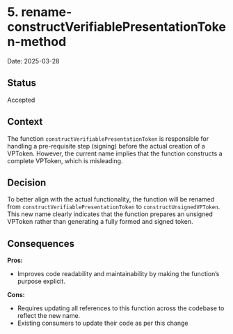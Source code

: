 # 5. rename-constructVerifiablePresentationToken-method

Date: 2025-03-28

## Status

Accepted

## Context

The function `constructVerifiablePresentationToken` is responsible for handling a pre-requisite step (signing) before the actual creation of a VPToken. However, the current name implies that the function constructs a complete VPToken, which is misleading.

## Decision

To better align with the actual functionality, the function will be renamed from `constructVerifiablePresentationToken` to `constructUnsignedVPToken`. This new name clearly indicates that the function prepares an unsigned VPToken rather than generating a fully formed and signed token.
## Consequences

**Pros:**
- Improves code readability and maintainability by making the function’s purpose explicit.

**Cons:** 
- Requires updating all references to this function across the codebase to reflect the new name.
- Existing consumers to update their code as per this change